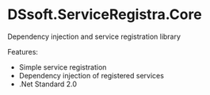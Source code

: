 # DSsoft.ServiceRegistra.Core

Dependency injection and service registration library

Features:

* Simple service registration
* Dependency injection of registered services
* .Net Standard 2.0 
